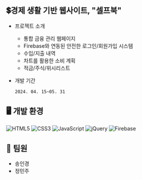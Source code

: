 ## 💲경제 생활 기반 웹사이트, "셀프북"


- 프로젝트 소개
  *  통합 금융 관리 웹페이지
  *  Firebase와 연동된 안전한 로그인/회원가입 시스템
  *  수입/지출 내역
  *  차트를 활용한 소비 계획
  *  적금/주식/위시리스트



- 개발 기간

      2024. 04. 15~05. 31

## 🖥️ 개발 환경

![HTML5](https://img.shields.io/badge/html5-%23E34F26.svg?style=for-the-badge&logo=html5&logoColor=white)
![CSS3](https://img.shields.io/badge/css3-%231572B6.svg?style=for-the-badge&logo=css3&logoColor=white)
![JavaScript](https://img.shields.io/badge/javascript-%23323330.svg?style=for-the-badge&logo=javascript&logoColor=%23F7DF1E)
![jQuery](https://img.shields.io/badge/jquery-%230769AD.svg?style=for-the-badge&logo=jquery&logoColor=white)
![Firebase](https://img.shields.io/badge/firebase-a08021?style=for-the-badge&logo=firebase&logoColor=ffcd34)


## 👥 팀원

- 송인경
- 정민주
